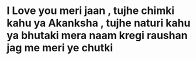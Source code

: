 # I Love you meri jaan , tujhe chimki kahu ya Akanksha , tujhe naturi kahu ya bhutaki mera naam kregi raushan jag me meri ye chutki
